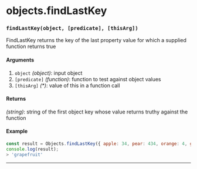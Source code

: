 # objects.findLastKey

<!-- div class="doc-container" -->

<!-- div -->


<!-- div -->

<h3 id="findlastkeyobject-predicate-thisarg"><code>findLastKey(object, [predicate], [thisArg])</code></h3>

FindLastKey returns the key of the last property value for which a supplied function returns true

#### Arguments
1. `object` *(object)*: input object
2. `[predicate]` *(function)*: function to test against object values
3. `[thisArg]` *(&#42;)*: value of this in a function call

#### Returns
*(string)*: string of the first object key whose value returns truthy against the function

#### Example
```js
const result = Objects.findLastKey({ apple: 34, pear: 434, orange: 4, grapefruit: 212 }, x => x > 100 );
console.log(result);
> 'grapefruit'
```
---

<!-- /div -->

<!-- /div -->

<!-- /div -->
